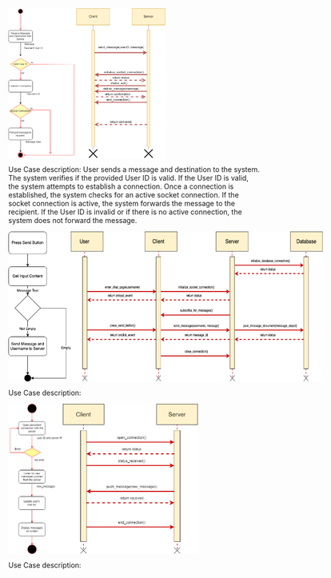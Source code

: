 
<div style="display: flex;">
  <img src="figures/sendmsg_single_user_activity_diagram.png" style="height: 300px;">
  <img src="figures/sendmsg_single_user_sequnce_diagram.png" alt="Image 2" style="height: 300px;">
</div>


Use Case description:
  User sends a message and destination to the system. The system verifies if the provided User ID is valid. If the User ID is valid, the system attempts to establish a connection. Once a connection is established, the system checks for an active socket connection. If the socket connection is active, the system forwards the message to the recipient. If the User ID is invalid or if there is no active connection, the system does not forward the message.


<div style="display: flex;">
  <img src="figures/send-message-user-to-server-activity.png" style="height: 300px;">
  <img src="figures/send-message-user-to-server-sequence.png" alt="Image 2" style="height: 300px;">
</div>





Use Case description:


<div style="display: flex;">
  <img src="figures/receive-message-activity.png" style="height: 300px;">
  <img src="figures/receive-message-sequence.png" alt="Image 2" style="height: 300px;">
</div>



Use Case description:
